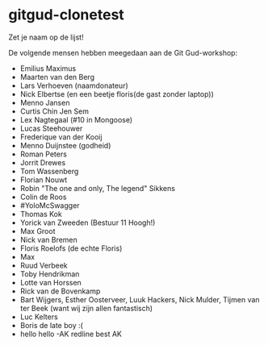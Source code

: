 # gitgud-clonetest
Zet je naam op de lijst!

De volgende mensen hebben meegedaan aan de Git Gud-workshop:

- Emilius Maximus
- Maarten van den Berg
- Lars Verhoeven (naamdonateur)
- Nick Elbertse (en een beetje floris(de gast zonder laptop))
- Menno Jansen
- Curtis Chin Jen Sem
- Lex Nagtegaal (#10 in Mongoose)
- Lucas Steehouwer
- Frederique van der Kooij
- Menno Duijnstee (godheid)
- Roman Peters
- Jorrit Drewes
- Tom Wassenberg
- Florian Nouwt
- Robin "The one and only, The legend" Sikkens
- Colin de Roos
- #YoloMcSwagger
- Thomas Kok
- Yorick van Zweeden (Bestuur 11 Hoogh!)
- Max Groot
- Nick van Bremen
- Floris Roelofs (de echte Floris)
- Max
- Ruud Verbeek
- Toby Hendrikman
- Lotte van Horssen
- Rick van de Bovenkamp
- Bart Wijgers, Esther Oosterveer, Luuk Hackers, Nick Mulder, Tijmen van ter Beek (want wij zijn allen fantastisch)
- Luc Kelters
- Boris de late boy :(
- hello hello
-AK redline best AK
